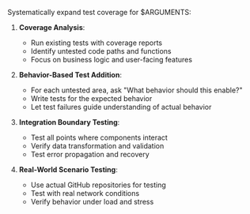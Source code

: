 Systematically expand test coverage for $ARGUMENTS:

1. **Coverage Analysis**:

   - Run existing tests with coverage reports
   - Identify untested code paths and functions
   - Focus on business logic and user-facing features

2. **Behavior-Based Test Addition**:

   - For each untested area, ask "What behavior should this enable?"
   - Write tests for the expected behavior
   - Let test failures guide understanding of actual behavior

3. **Integration Boundary Testing**:

   - Test all points where components interact
   - Verify data transformation and validation
   - Test error propagation and recovery

4. **Real-World Scenario Testing**:
   - Use actual GitHub repositories for testing
   - Test with real network conditions
   - Verify behavior under load and stress
